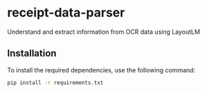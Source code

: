 # receipt-data-parser
 Understand and extract information from OCR data using LayoutLM
 
## Installation
To install the required dependencies, use the following command:

```bash
pip install -r requirements.txt
```
